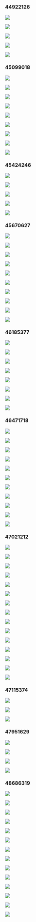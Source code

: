 ### 44922126 ###
![](http://localhost:8080/img/44922126_1.png)
![](http://localhost:8080/img/44922126_2.png)
![](http://localhost:8080/img/44922126_3.png)
![](http://localhost:8080/img/44922126_4.png)
![](http://localhost:8080/img/44922126_5.png)
### 45099018 ###
![](http://localhost:8080/img/45099018_1.jpg)
![](http://localhost:8080/img/45099018_2.jpg)
![](http://localhost:8080/img/45099018_3.jpg)
![](http://localhost:8080/img/45099018_4.jpg)
![](http://localhost:8080/img/45099018_5.jpg)
![](http://localhost:8080/img/45099018_6.jpg)
![](http://localhost:8080/img/45099018_7.jpg)
![](http://localhost:8080/img/45099018_8.jpg)
![](http://localhost:8080/img/45099018_9.jpg)
### 45424246 ###
![](http://localhost:8080/img/45424246_1.jpg)
![](http://localhost:8080/img/45424246_2.jpg)
![](http://localhost:8080/img/45424246_3.jpg)
![](http://localhost:8080/img/45424246_4.jpg)
![](http://localhost:8080/img/45424246_5.jpg)
### 45670627 ###
![](http://localhost:8080/img/45670627_1.jpg)
![](http://localhost:8080/img/45670627_10.jpg)
![](http://localhost:8080/img/45670627_2.jpg)
![](http://localhost:8080/img/45670627_3.jpg)
![](http://localhost:8080/img/45670627_4.jpg)
![](http://localhost:8080/img/45670627_5.jpg)
![](http://localhost:8080/img/45670627_6.jpg)
![](http://localhost:8080/img/45670627_7.jpg)
![](http://localhost:8080/img/45670627_8.jpg)
![](http://localhost:8080/img/45670627_9.jpg)
### 46185377 ###
![](http://localhost:8080/img/46185377_1.jpg)
![](http://localhost:8080/img/46185377_2.jpg)
![](http://localhost:8080/img/46185377_3.jpg)
![](http://localhost:8080/img/46185377_4.jpg)
![](http://localhost:8080/img/46185377_5.jpg)
![](http://localhost:8080/img/46185377_6.jpg)
![](http://localhost:8080/img/46185377_7.jpg)
![](http://localhost:8080/img/46185377_8.jpg)
### 46471718 ###
![](http://localhost:8080/img/46471718_1.jpg)
![](http://localhost:8080/img/46471718_10.png)
![](http://localhost:8080/img/46471718_11.png)
![](http://localhost:8080/img/46471718_2.jpg)
![](http://localhost:8080/img/46471718_3.jpg)
![](http://localhost:8080/img/46471718_4.jpg)
![](http://localhost:8080/img/46471718_5.jpg)
![](http://localhost:8080/img/46471718_6.jpg)
![](http://localhost:8080/img/46471718_7.jpg)
![](http://localhost:8080/img/46471718_8.jpg)
![](http://localhost:8080/img/46471718_9.jpg)
### 47021212 ###
![](http://localhost:8080/img/47021212_1.jpg)
![](http://localhost:8080/img/47021212_10.jpg)
![](http://localhost:8080/img/47021212_11.jpg)
![](http://localhost:8080/img/47021212_12.jpg)
![](http://localhost:8080/img/47021212_13.png)
![](http://localhost:8080/img/47021212_14.png)
![](http://localhost:8080/img/47021212_15.png)
![](http://localhost:8080/img/47021212_2.jpg)
![](http://localhost:8080/img/47021212_3.jpg)
![](http://localhost:8080/img/47021212_4.jpg)
![](http://localhost:8080/img/47021212_5.jpg)
![](http://localhost:8080/img/47021212_6.jpg)
![](http://localhost:8080/img/47021212_7.jpg)
![](http://localhost:8080/img/47021212_8.jpg)
![](http://localhost:8080/img/47021212_9.jpg)
### 47115374 ###
![](http://localhost:8080/img/47115374_1.jpg)
![](http://localhost:8080/img/47115374_2.jpg)
![](http://localhost:8080/img/47115374_3.jpg)
### 47951629 ###
![](http://localhost:8080/img/47951629_1.jpg)
![](http://localhost:8080/img/47951629_2.jpg)
![](http://localhost:8080/img/47951629_3.jpg)
![](http://localhost:8080/img/47951629_4.jpg)
### 48686319 ###
![](http://localhost:8080/img/48686319_1.jpg)
![](http://localhost:8080/img/48686319_10.jpg)
![](http://localhost:8080/img/48686319_11.jpg)
![](http://localhost:8080/img/48686319_12.jpg)
![](http://localhost:8080/img/48686319_13.png)
![](http://localhost:8080/img/48686319_14.png)
![](http://localhost:8080/img/48686319_2.jpg)
![](http://localhost:8080/img/48686319_3.jpg)
![](http://localhost:8080/img/48686319_4.jpg)
![](http://localhost:8080/img/48686319_5.jpg)
![](http://localhost:8080/img/48686319_6.jpg)
![](http://localhost:8080/img/48686319_7.jpg)
![](http://localhost:8080/img/48686319_8.jpg)
![](http://localhost:8080/img/48686319_9.jpg)
